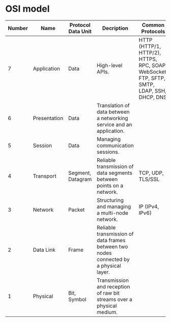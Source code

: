 # OSI model

| Number | Name | Protocol Data Unit | Decription | Common Protocols |
|----|----|----|----|----|
| 7 | Application | Data | High-level APIs. | HTTP (HTTP/1, HTTP/2), HTTPS, RPC, SOAP, WebSocket, FTP, SFTP, SMTP, LDAP, SSH, DHCP, DNS  |
| 6 | Presentation | Data | Translation of data between a networking service and an application. | |
| 5 | Session | Data | Managing communication sessions. | |
| 4 | Transport | Segment, Datagram | Reliable transmission of data segments between points on a network. | TCP, UDP, TLS/SSL |
| 3 | Network | Packet | Structuring and managing a multi-node network. | IP (IPv4, IPv6) |
| 2 | Data Link | Frame | Reliable transmission of data frames between two nodes connected by a physical layer. | |
| 1 | Physical | Bit, Symbol | Transmission and reception of raw bit streams over a physical medium. | |
